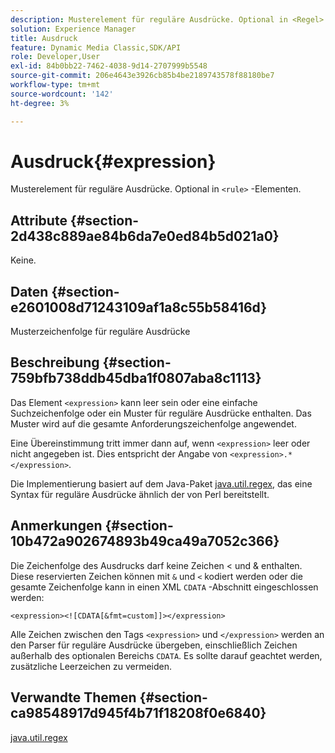 ```yaml
---
description: Musterelement für reguläre Ausdrücke. Optional in <Regel> -Elementen.
solution: Experience Manager
title: Ausdruck
feature: Dynamic Media Classic,SDK/API
role: Developer,User
exl-id: 84b0bb22-7462-4038-9d14-2707999b5548
source-git-commit: 206e4643e3926cb85b4be2189743578f88180be7
workflow-type: tm+mt
source-wordcount: '142'
ht-degree: 3%

---
```


# Ausdruck{#expression}

Musterelement für reguläre Ausdrücke. Optional in `<rule>` -Elementen.

## Attribute {#section-2d438c889ae84b6da7e0ed84b5d021a0}

Keine.

## Daten {#section-e2601008d71243109af1a8c55b58416d}

Musterzeichenfolge für reguläre Ausdrücke

## Beschreibung {#section-759bfb738ddb45dba1f0807aba8c1113}

Das Element `<expression>` kann leer sein oder eine einfache Suchzeichenfolge oder ein Muster für reguläre Ausdrücke enthalten. Das Muster wird auf die gesamte Anforderungszeichenfolge angewendet.

Eine Übereinstimmung tritt immer dann auf, wenn `<expression>` leer oder nicht angegeben ist. Dies entspricht der Angabe von `<expression>.*</expression>`.

Die Implementierung basiert auf dem Java-Paket [java.util.regex](https://www2.cs.duke.edu/csed/java/jdk1.4.2/docs/api/), das eine Syntax für reguläre Ausdrücke ähnlich der von Perl bereitstellt.

## Anmerkungen {#section-10b472a902674893b49ca49a7052c366}

Die Zeichenfolge des Ausdrucks darf keine Zeichen &lt; und &amp; enthalten. Diese reservierten Zeichen können mit `&` und `<` kodiert werden oder die gesamte Zeichenfolge kann in einen XML `CDATA` -Abschnitt eingeschlossen werden:

`<expression><![CDATA[&fmt=custom]]></expression>`

Alle Zeichen zwischen den Tags `<expression>` und `</expression>` werden an den Parser für reguläre Ausdrücke übergeben, einschließlich Zeichen außerhalb des optionalen Bereichs `CDATA`. Es sollte darauf geachtet werden, zusätzliche Leerzeichen zu vermeiden.

## Verwandte Themen {#section-ca98548917d945f4b71f18208f0e6840}

[java.util.regex](https://www2.cs.duke.edu/csed/java/jdk1.4.2/docs/api/)
